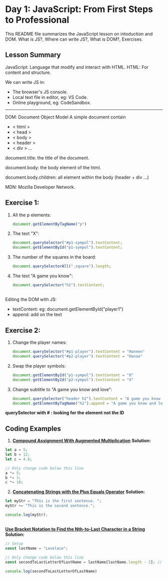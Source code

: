 # Day 1: JavaScript: From First Steps to Professional
This README file summarizes the JavaScript lesson on intoduction and DOM. What is JS?, Where can write JS?, What is DOM?, Exercises.

## Lesson Summary
JavaScript: Language that modify and interact with HTML.
HTML: For content and structure.

We can write JS in:
- The browser's JS console.
- Local text file in editor, eg: VS Code.
- Online playground, eg: CodeSandbox.
_____________________________________________________________
DOM: Document Object Model
A simple document contain 
- < html > 
- < head > 
- < body >
- < header >
- < div > ...

document.title: the title of the document.

document.body: the body element of the html.

document.body.children: all element within the body (header + div ...)

MDN: Mozilla Developer Network.

## Exercise 1:
1. All the p elements:
    ```javascript  
   document.getElementByTagName("p")
2. The text "X":
    ```javascript 
   document.querySelector("#p1-sympol").textContent;
   document.getElementById("p1-sympol").textContent;
3. The number of the squares in the board: 
     ```javascript
   document.querySelectorAll(".square").length;
5. The text "A game you know":
    ```javascript
   document.querySelector("h2").textContent;
##
Editing the DOM with JS:
- textContent: eg: document.getElementById("player1")
- append: add on the text

## Exercise 2:
1. Change the player names:
   ```javascript
   document.querySelector("#p1-player").textContent = "Haneen"
   document.querySelector("#p2-player").textContent = "Hanaa"
2. Swap the player symbols:
   ```javascript
   document.getElementById("p1-sympol").textContent = "O"
   document.getElementById("p2-sympol").textContent = "X"
4. Change subtitle to "A game you know and love":
   ```javascript
   document.querySelector("header h2").textContent = "A game you know and love"
   document.getElementByTagName("h2").append = "A game you know and love"


**querySelector with # : looking for the element not the ID**


## Coding Examples

1. **[Compound Assignment With Augmented Multiplication](https://www.freecodecamp.org/learn/javascript-algorithms-and-data-structures/basic-javascript/compound-assignment-with-augmented-multiplication)**
**Solution:** 
 ```javascript
let a = 5;
let b = 12;
let c = 4.6;

// Only change code below this line
a *= 5;
b *= 3;
c *= 10;
```

2. **[Concatenating Strings with the Plus Equals Operator](https://www.freecodecamp.org/learn/javascript-algorithms-and-data-structures/basic-javascript/concatenating-strings-with-the-plus-equals-operator)**
**Solution:**
 ```javascript
let myStr = "This is the first sentence. ";
myStr += "This is the second sentence.";

console.log(myStr);
```
##
**[Use Bracket Notation to Find the Nth-to-Last Character in a String](https://www.freecodecamp.org/learn/javascript-algorithms-and-data-structures/basic-javascript/use-bracket-notation-to-find-the-nth-to-last-character-in-a-string)**
**Solution:**
 ```javascript
// Setup
const lastName = "Lovelace";

// Only change code below this line
const secondToLastLetterOfLastName = lastName[lastName.length - 2]; // Change this line

console.log(secondToLastLetterOfLastName)
```
